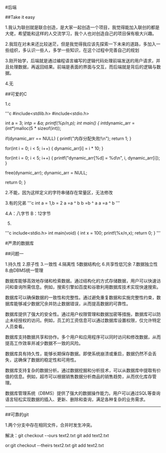 #后端

##Take it easy

1.我认为联创就是联合创造，是大家一起创造一个项目，我觉得能加入联创的都是大佬，希望能和这样的人交流学习，我个人也对创造自己的项目保有极大兴趣。

2.我现在对未来还比较迷茫，但是我觉得我应该先探索一下未来的道路，多加入一些组织，多认识一些人，多学一些知识，在这个过程中完善自己的规划

3.刚开始学，后端就是通过编程语言编写的逻辑代码处理前端发送的用户请求，并且处理数据，再返回结果。前端是表面的界面与交互，而后端就是背后的逻辑与数据。

4.无

##可爱的C

1.c

'''c
#include<stdlib.h>
#include<stdio.h>

int a = 3;
int*p = &a;
printf(%p/n,p);
int main() {
    int*dynamic_arr = (int*)malloc(5 * sizeof(int));
    
   if(dynamic_arr == NULL) {
        printf("内存分配失败!\n");
        return 1;
    }
    
  for(int i = 0; i < 5; i++) {
        dynamic_arr[i] = i * 10;
    }
    
  
  for(int i = 0; i < 5; i++) {
        printf("dynamic_arr[%d] = %d\n", i, dynamic_arr[i]);
    }
    
    
  free(dynamic_arr);
    dynamic_arr = NULL;  
    
  return 0;
}

2.不能，因为这样定义的字符串储存在常量区，无法修改

3.有的兄弟
'''c
int a = 1,b = 2
a =a ^ b
b =b ^ a
a =a ^ b
'''

4.A：八字节
 B：12字节

5.
'''c
include<stdio.h>
int main(void)
{
 int x = 100;
 printf(%x/n,x);
return 0;
}
'''

#严肃的数据库

##问题一

1.持久性
2.原子性 
3.一致性
4.隔离性
5数据结构化
6.共享性低冗余
7.数据独立性
8.由DBMS统一管理

数据库能够高效地存储和检索数据。通过结构化的方式存储数据，用户可以快速访问和查询所需信息。例如，搜索引擎如百度和谷歌利用数据库技术实现快速搜索。

数据库可以确保数据的一致性和完整性。通过避免重复数据和实施完整性约束，数据库能够减少数据冗余并防止数据错误，从而提高数据的可靠性。

数据库提供了强大的安全性。通过用户权限管理和数据加密等措施，数据库可以防止未经授权的访问。例如，员工的工资信息可以通过数据库设置权限，仅允许特定人员查看。

数据库支持数据共享和协作。多个用户和应用程序可以同时访问和修改数据，从而提高工作效率并减少数据不一致的风险。

数据库具有持久性，能够长期保存数据。即使系统崩溃或重启，数据仍然不会丢失，这确保了数据的稳定性和可用性。

数据库支持复杂的数据分析。通过数据挖掘和分析技术，可以从数据库中提取有价值的信息。例如，超市可以根据销售数据分析商品的销售趋势，从而优化库存管理。

数据库管理系统（DBMS）提供了强大的数据操作能力。用户可以通过SQL等查询语言轻松实现数据的插入、更新、删除和查询，满足各种复杂的业务需求。

---

##可靠的git

1.两个分支中存在相同文件，合并时发生冲突。

解决：git checkout --ours text2.txt
git add text2.txt

or:git checkout --theirs text2.txt
git add text2.txt




